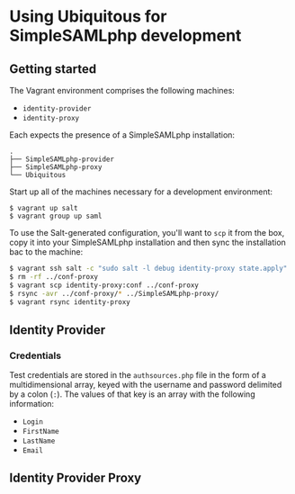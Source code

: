 # Using Ubiquitous for SimpleSAMLphp development

## Getting started

The Vagrant environment comprises the following machines:

* `identity-provider`
* `identity-proxy`

Each expects the presence of a SimpleSAMLphp installation:

```
.
├── SimpleSAMLphp-provider
├── SimpleSAMLphp-proxy
└── Ubiquitous
```

Start up all of the machines necessary for a development environment:

```
$ vagrant up salt
$ vagrant group up saml
```

To use the Salt-generated configuration, you'll want to `scp` it from the box, copy it into your SimpleSAMLphp installation and then sync the installation bac to the machine:

```bash
$ vagrant ssh salt -c "sudo salt -l debug identity-proxy state.apply"
$ rm -rf ../conf-proxy
$ vagrant scp identity-proxy:conf ../conf-proxy
$ rsync -avr ../conf-proxy/* ../SimpleSAMLphp-proxy/
$ vagrant rsync identity-proxy
```

## Identity Provider

### Credentials

Test credentials are stored in the `authsources.php` file in the form of a multidimensional array, keyed with the username and password delimited by a colon (`:`). The values of that key is an array with the following information:

* `Login`
* `FirstName`
* `LastName`
* `Email`

## Identity Provider Proxy
